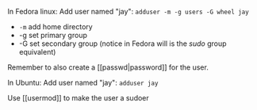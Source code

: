 In Fedora linux:
Add user named "jay": `adduser -m -g users -G wheel jay`
- `-m` add home directory 
- -g set primary group
- -G set secondary group (notice in Fedora will is the *sudo* group equivalent)

Remember to also create a [[passwd|password]] for the user.

In Ubuntu:
Add user named "jay": `adduser jay`

Use [[usermod]] to make the user a sudoer